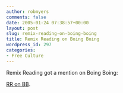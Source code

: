 ```yaml
---
author: robmyers
comments: false
date: 2005-01-24 07:38:57+00:00
layout: post
slug: remix-reading-on-boing-boing
title: Remix Reading on Boing Boing
wordpress_id: 297
categories:
- Free Culture
---
```


Remix Reading got a mention on Boing Boing:  
  
[RR on BB](http://www.boingboing.net/2005/01/23/remix_reading_cclice.html).

  


